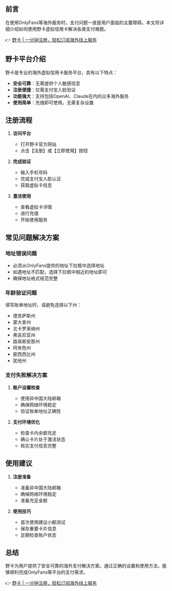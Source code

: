 ## 前言

在使用OnlyFans等海外服务时，支付问题一直是用户面临的主要障碍。本文将详细介绍如何使用野卡虚拟信用卡解决各类支付难题。

👉 [野卡 | 一分钟注册，轻松订阅海外线上服务](https://bit.ly/bewildcard)

## 野卡平台介绍

野卡是专业的海外虚拟信用卡服务平台，具有以下特点：

- **安全可靠**：无需提供个人敏感信息
- **注册便捷**：仅需支付宝人脸验证
- **功能强大**：支持包括OpenAI、Claude在内的众多海外服务
- **使用简单**：充值即可使用，无需复杂设置

## 注册流程

1. **访问平台**
   - 打开野卡官方网站
   - 点击【注册】或【立即使用】按钮

2. **完成验证**
   - 输入手机号码
   - 完成支付宝人脸认证
   - 获取虚拟卡信息

3. **激活使用**
   - 查看虚拟卡详情
   - 进行充值
   - 开始使用服务

## 常见问题解决方案

### 地址错误问题

- 必须从OnlyFans提供的地址下拉框中选择地址
- 如遇地址不匹配，选择下拉框中相近的地址即可
- 确保地址格式规范完整

### 年龄验证问题

填写账单地址时，请避免选择以下州：
- 德克萨斯州
- 蒙大拿州
- 北卡罗来纳州
- 弗吉尼亚州
- 路易斯安那州
- 阿肯色州
- 密西西比州
- 犹他州

### 支付失败解决方案

1. **账户设置检查**
   - 使用非中国大陆邮箱
   - 确保网络环境稳定
   - 验证账单地址正确性

2. **支付环境优化**
   - 检查卡内余额充足
   - 确认卡片处于激活状态
   - 核实支付信息完整

## 使用建议

1. **注册准备**
   - 准备非中国大陆邮箱
   - 确保网络环境稳定
   - 准备充足金额

2. **使用技巧**
   - 首次使用建议小额测试
   - 保存重要卡片信息
   - 定期检查账户状态

## 总结

野卡为用户提供了安全可靠的海外支付解决方案。通过正确的设置和使用方法，能够顺利完成OnlyFans等平台的支付需求。

👉 [野卡 | 一分钟注册，轻松订阅海外线上服务](https://bit.ly/bewildcard)